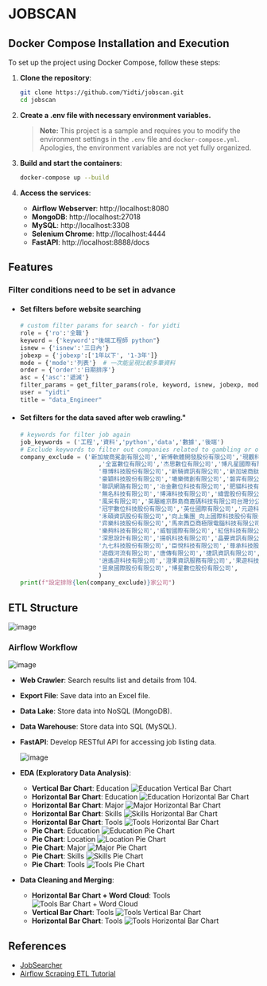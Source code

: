# JOBSCAN

## Docker Compose Installation and Execution

To set up the project using Docker Compose, follow these steps:

1. **Clone the repository**:
   ```sh
   git clone https://github.com/Yidti/jobscan.git
   cd jobscan
2. **Create a .env file with necessary environment variables.**
    
    > **Note:** This project is a sample and requires you to modify the environment settings in the `.env` file and `docker-compose.yml`. Apologies, the environment variables are not yet fully organized.
3. **Build and start the containers**:

    ```sh
    docker-compose up --build
4. **Access the services**:
   - **Airflow Webserver**: http://localhost:8080
   - **MongoDB**: http://localhost:27018
   - **MySQL**: http://localhost:3308
   - **Selenium Chrome**: http://localhost:4444
   - **FastAPI**: http://localhost:8888/docs

## Features
### Filter conditions need to be set in advance
* #### Set filters before website searching
  ```python
  # custom filter params for search - for yidti
  role = {'ro':'全職'}
  keyword = {'keyword':"後端工程師 python"}
  isnew = {'isnew':'三日內'}
  jobexp = {'jobexp':['1年以下', '1-3年']}
  mode = {'mode':'列表'}  # 一次能呈現比較多筆資料
  order = {'order':'日期排序'}
  asc = {'asc':'遞減'}
  filter_params = get_filter_params(role, keyword, isnew, jobexp, mode, order, asc)
  user = "yidti"
  title = "data_Engineer"
    ```
* #### Set filters for the data saved after web crawling."
  ```python
  # keywords for filter job again
  job_keywords = ('工程','資料','python','data','數據','後端')
  # Exclude keywords to filter out companies related to gambling or others that I don't want to consider.
  company_exclude = ('新加坡商冕創有限公司','新博軟體開發股份有限公司','現觀科技股份有限公司'
                        ,'全富數位有限公司','杰思數位有限公司','博凡星國際有限公司',
                        '尊博科技股份有限公司','新騎資訊有限公司','新加坡商鈦坦科技股份有限公司台灣分公司',
                        '豪穎科技股份有限公司','塶樂微創有限公司','磐弈有限公司',
                        '聯訊網路有限公司','冶金數位科技有限公司','肥貓科技有限公司',
                        '無名科技有限公司','博澭科技有限公司','緯雲股份有限公司',
                        '風采有限公司','英屬維京群島商嘉碼科技有限公司台灣分公司',
                        '冠宇數位科技股份有限公司','英仕國際有限公司','元遊科技有限公司',
                        '禾碩資訊股份有限公司','向上集團_向上國際科技股份有限公司',
                        '弈樂科技股份有限公司','馬來西亞商極限電腦科技有限公司台灣分公司',
                        '樂夠科技有限公司','威智國際有限公司','紅信科技有限公司',
                        '深思設計有限公司','揚帆科技有限公司','晶要資訊有限公司',
                        '九七科技股份有限公司','臣悅科技有限公司','尊承科技股份有限公司',
                        '遊戲河流有限公司','唐傳有限公司','捷訊資訊有限公司',
                        '逍遙遊科技有限公司','澄果資訊服務有限公司','果遊科技有限公司',
                        '昱泉國際股份有限公司','博星數位股份有限公司',
                        )
  print(f"設定排除{len(company_exclude)}家公司")
  ```

## ETL Structure
![image](https://github.com/Yidti/jobscan/assets/71652287/b79dfc64-3236-4828-991a-182b1353736e)
### Airflow Workflow
![image](https://github.com/Yidti/jobscan/assets/71652287/822a10ca-3720-448c-a539-ff9eff25831f)
- **Web Crawler**: Search results list and details from 104.
- **Export File**: Save data into an Excel file.
- **Data Lake**: Store data into NoSQL (MongoDB).
- **Data Warehouse**: Store data into SQL (MySQL).
- **FastAPI**: Develop RESTful API for accessing job listing data.
  
  ![image](https://github.com/Yidti/jobscan/assets/71652287/bb8c6de1-972b-4c5f-bd0a-aab3dc2381a0)

- **EDA (Exploratory Data Analysis)**:
  - **Vertical Bar Chart**: Education
    ![Education Vertical Bar Chart](https://github.com/Yidti/jobscan/assets/71652287/727a4c91-f361-4732-a95e-b3f9464df0af)
  - **Horizontal Bar Chart**: Education
    ![Education Horizontal Bar Chart](https://github.com/Yidti/jobscan/assets/71652287/2c8ed6e6-7885-4bca-98c3-7ddb17978eb0)
  - **Horizontal Bar Chart**: Major
    ![Major Horizontal Bar Chart](https://github.com/Yidti/jobscan/assets/71652287/86ce4375-5f2a-4315-9290-9a4128c21411)
  - **Horizontal Bar Chart**: Skills
    ![Skills Horizontal Bar Chart](https://github.com/Yidti/jobscan/assets/71652287/ceacd91e-88e5-4107-aee6-ba0e9e9b0303)
  - **Horizontal Bar Chart**: Tools
    ![Tools Horizontal Bar Chart](https://github.com/Yidti/jobscan/assets/71652287/f08bad08-365f-4472-b343-c7512f05b1f0)
  - **Pie Chart**: Education
    ![Education Pie Chart](https://github.com/Yidti/jobscan/assets/71652287/5fa173ff-52e6-4438-9ac6-f8ee9a4d0968)
  - **Pie Chart**: Location
    ![Location Pie Chart](https://github.com/Yidti/jobscan/assets/71652287/6daad501-12ba-4783-94ca-128f8bb806b9)
  - **Pie Chart**: Major
    ![Major Pie Chart](https://github.com/Yidti/jobscan/assets/71652287/dacc8102-cb66-4d05-892d-c1c742c54c31)
  - **Pie Chart**: Skills
    ![Skills Pie Chart](https://github.com/Yidti/jobscan/assets/71652287/c71e28da-14b6-4aeb-8591-1e7b479f3c97)
  - **Pie Chart**: Tools
    ![Tools Pie Chart](https://github.com/Yidti/jobscan/assets/71652287/2c6273b7-0711-4252-8da5-0637e36e2ab4)
- **Data Cleaning and Merging**:
  - **Horizontal Bar Chart + Word Cloud**: Tools
    ![Tools Bar Chart + Word Cloud](https://github.com/Yidti/jobscan/assets/71652287/0db5848a-7236-4a7c-9af8-c0612d73648b)
  - **Vertical Bar Chart**: Tools
    ![Tools Vertical Bar Chart](https://github.com/Yidti/jobscan/assets/71652287/61916ff1-2df0-4f62-9d77-7b1100c38e44)
  - **Horizontal Bar Chart**: Tools
    ![Tools Horizontal Bar Chart](https://github.com/Yidti/jobscan/assets/71652287/b44a8bfc-e60a-4505-aa8f-3b41d5ca17f8)

## References
- [JobSearcher](https://github.com/DrDAN6770/JobSearcher/tree/main)
- [Airflow Scraping ETL Tutorial](https://github.com/ChickenBenny/Airflow-scraping-ETL-tutorial)
